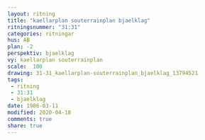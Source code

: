 ```yaml
---
layout: ritning
title: "kaellarplan souterrainplan bjaelklag"
ritningsnummer: "31:31"
categories: ritningar
hus: AB
plan: -2
perspektiv: bjaelklag
vy: kaellarplan souterrainplan
scale:  100
drawing: 31-31_kaellarplan-souterrainplan_bjaelklag_13794521
tags:
 - ritning
 - 31:31
 - bjaelklag
date: 1986-03-11
modified: 2020-04-18
comments: true
share: true
---
```

